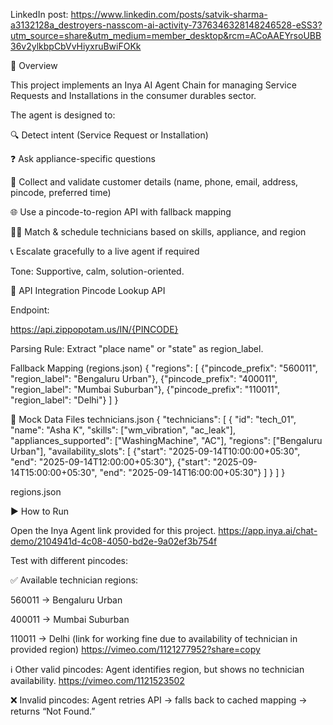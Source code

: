  LinkedIn post: https://www.linkedin.com/posts/satvik-sharma-a3132128a_destroyers-nasscom-ai-activity-7376346328148246528-eSS3?utm_source=share&utm_medium=member_desktop&rcm=ACoAAEYrsoUBB36v2ylkbpCbVvHiyxruBwiFOKk

📌 Overview     

This project implements an Inya AI Agent Chain for managing Service Requests and Installations in the consumer durables sector.

The agent is designed to:

🔍 Detect intent (Service Request or Installation)

❓ Ask appliance-specific questions

📝 Collect and validate customer details (name, phone, email, address, pincode, preferred time)

🌐 Use a pincode-to-region API with fallback mapping

👩‍🔧 Match & schedule technicians based on skills, appliance, and region

📞 Escalate gracefully to a live agent if required

Tone: Supportive, calm, solution-oriented.

🔗 API Integration
Pincode Lookup API

Endpoint:

https://api.zippopotam.us/IN/{PINCODE}


Parsing Rule: Extract "place name" or "state" as region_label.

Fallback Mapping (regions.json)
{
  "regions": [
    {"pincode_prefix": "560011", "region_label": "Bengaluru Urban"},
    {"pincode_prefix": "400011", "region_label": "Mumbai Suburban"},
    {"pincode_prefix": "110011", "region_label": "Delhi"}
  ]
}

📂 Mock Data Files
technicians.json
{
  "technicians": [
    {
      "id": "tech_01",
      "name": "Asha K",
      "skills": ["wm_vibration", "ac_leak"],
      "appliances_supported": ["WashingMachine", "AC"],
      "regions": ["Bengaluru Urban"],
      "availability_slots": [
        {"start": "2025-09-14T10:00:00+05:30", "end": "2025-09-14T12:00:00+05:30"},
        {"start": "2025-09-14T15:00:00+05:30", "end": "2025-09-14T16:00:00+05:30"}
      ]
    }
  ]
}

regions.json


▶️ How to Run

Open the Inya Agent link provided for this project. https://app.inya.ai/chat-demo/2104941d-4c08-4050-bd2e-9a02ef3b754f

Test with different pincodes:

✅ Available technician regions:

560011 → Bengaluru Urban

400011 → Mumbai Suburban

110011 → Delhi
  (link for working fine due to availability of technician in provided region)  https://vimeo.com/1121277952?share=copy

ℹ️ Other valid pincodes:
Agent identifies region, but shows no technician availability.   https://vimeo.com/1121523502

❌ Invalid pincodes:
Agent retries API → falls back to cached mapping → returns “Not Found.”
